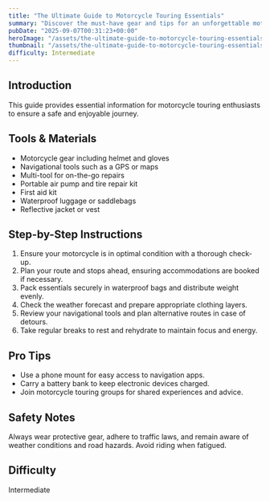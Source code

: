 ```yaml
---
title: "The Ultimate Guide to Motorcycle Touring Essentials"
summary: "Discover the must-have gear and tips for an unforgettable motorcycle tour"
pubDate: "2025-09-07T00:31:23+00:00"
heroImage: "/assets/the-ultimate-guide-to-motorcycle-touring-essentials-hero.jpg"
thumbnail: "/assets/the-ultimate-guide-to-motorcycle-touring-essentials-thumb.jpg"
difficulty: Intermediate
---
```


<h2>Introduction</h2>
<p>This guide provides essential information for motorcycle touring enthusiasts to ensure a safe and enjoyable journey.</p>
<h2>Tools & Materials</h2>
<ul>
  <li>Motorcycle gear including helmet and gloves</li>
  <li>Navigational tools such as a GPS or maps</li>
  <li>Multi-tool for on-the-go repairs</li>
  <li>Portable air pump and tire repair kit</li>
  <li>First aid kit</li>
  <li>Waterproof luggage or saddlebags</li>
  <li>Reflective jacket or vest</li>
</ul>
<h2>Step-by-Step Instructions</h2>
<ol>
  <li>Ensure your motorcycle is in optimal condition with a thorough check-up.</li>
  <li>Plan your route and stops ahead, ensuring accommodations are booked if necessary.</li>
  <li>Pack essentials securely in waterproof bags and distribute weight evenly.</li>
  <li>Check the weather forecast and prepare appropriate clothing layers.</li>
  <li>Review your navigational tools and plan alternative routes in case of detours.</li>
  <li>Take regular breaks to rest and rehydrate to maintain focus and energy.</li>
</ol>
<h2>Pro Tips</h2>
<ul>
  <li>Use a phone mount for easy access to navigation apps.</li>
  <li>Carry a battery bank to keep electronic devices charged.</li>
  <li>Join motorcycle touring groups for shared experiences and advice.</li>
</ul>
<h2>Safety Notes</h2>
<p>Always wear protective gear, adhere to traffic laws, and remain aware of weather conditions and road hazards. Avoid riding when fatigued.</p>
<h2>Difficulty</h2>
<p>Intermediate</p>